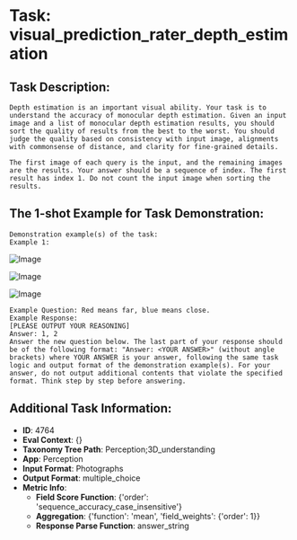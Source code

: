 # Task: visual_prediction_rater_depth_estimation

## Task Description:

```
Depth estimation is an important visual ability. Your task is to understand the accuracy of monocular depth estimation. Given an input image and a list of monocular depth estimation results, you should sort the quality of results from the best to the worst. You should judge the quality based on consistency with input image, alignments with commonsense of distance, and clarity for fine-grained details.

The first image of each query is the input, and the remaining images are the results. Your answer should be a sequence of index. The first result has index 1. Do not count the input image when sorting the results.
```

## The 1-shot Example for Task Demonstration:

```
Demonstration example(s) of the task:
Example 1:
```

![Image](e1-input.png)

![Image](e1-result-metric3d.png)

![Image](e1-result-omnidata.png)

```
Example Question: Red means far, blue means close.
Example Response:
[PLEASE OUTPUT YOUR REASONING]
Answer: 1, 2
Answer the new question below. The last part of your response should be of the following format: "Answer: <YOUR ANSWER>" (without angle brackets) where YOUR ANSWER is your answer, following the same task logic and output format of the demonstration example(s). For your answer, do not output additional contents that violate the specified format. Think step by step before answering.
```

## Additional Task Information:

- **ID**: 4764
- **Eval Context**: {}
- **Taxonomy Tree Path**: Perception;3D_understanding
- **App**: Perception
- **Input Format**: Photographs
- **Output Format**: multiple_choice
- **Metric Info**:
  - **Field Score Function**: {'order': 'sequence_accuracy_case_insensitive'}
  - **Aggregation**: {'function': 'mean', 'field_weights': {'order': 1}}
  - **Response Parse Function**: answer_string
